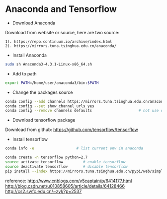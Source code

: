# Anaconda and Tensorflow

* Download Anaconda

Download from website or source, here are two source:

	1). https://repo.continuum.io/archive/index.html
	2). https://mirrors.tuna.tsinghua.edu.cn/anaconda/

* Install Anaconda

```bash
sudo sh Anaconda3-4.3.1-Linux-x86_64.sh
```

* Add to path

```bash
export PATH=/home/user/anaconda3/bin:$PATH 
```

* Change the packages source

```bash
conda config --add channels https://mirrors.tuna.tsinghua.edu.cn/anaconda/pkgs/free/	# use tsinghua source
conda config --set show_channel_urls yes
conda config --remove channels defaults            			# not use default source
```

* Download tensorflow package

Download from github: https://github.com/tensorflow/tensorflow

* Install tensorflow

```bash
conda info -e          			# list current env in anaconda

conda create -n tensorflow python=2.7
source activate tensorflow         # enable tensorflow
source deactivate tensorflow       # disable tensorflow
pip install --index https://mirrors.tuna.tsinghua.edu.cn/pypi/web/simple/ ./tensorflow-1.0.1-cp27-none-linux_x86_64.whl
```

reference:
http://www.cnblogs.com/v5captain/p/6414177.html
http://blog.csdn.net/u010858605/article/details/64128466
http://cs2.swfc.edu.cn/~zyl/?p=2537
